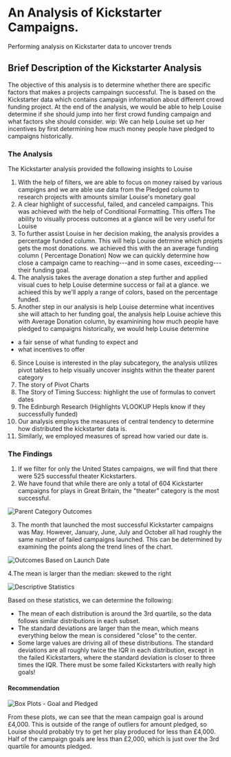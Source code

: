 
# An Analysis of Kickstarter Campaigns.
Performing analysis on Kickstarter data to uncover trends
## Brief Description of the Kickstarter Analysis
The objective of this analysis is to determine whether there are specific factors that makes a projects campaingn successful. The is based on the Kickstarter data which contains campaign information about different crowd funding project.
At the end of the analysis, we would be able to help Louise determine if she should jump into her first crowd funding campaign and what factors she should consider.
wip:
We can help Louise set up her incentives by first determining how much money people have pledged to campaigns historically. 
### The Analysis
The Kickstarter analysis provided the following insights to Louise
1. With the help of filters, we are able to focus on money raised by various campigns and we are able use data from the Pledged column to research projects with amounts similar Louise's monetary goal
2. A clear highlight of successful, failed, and canceled campaigns. This was achieved with the help of Conditional Formatting. This offers The ability to visually process outcomes at a glance will be very useful for Louise
3. To further assist Louise in her decision making, the analysis provides a percentage funded column. This will help Louise detrmine which projets gets the most donations. we achieved this with the an average funding column ( Percentage Donation) Now we can quickly determine how close a campaign came to reaching---and in some cases, exceeding---their funding goal.
4. The analysis takes the average donation a step further and applied visual cues to help Louise determine success or fail at a glance. we achieed this by we'll apply a range of colors, based on the percentage funded.
5. Another step in our analysis is help Louise determine what incentives she will attach to her funding goal, the analysis help Louise achieve this with Average Donation column, by examinining how much people have pledged to campaigns historically, we would help Louise determine 
  - a fair sense of what funding to expect and 
  - what incentives to offer
6. Since Louise is interested in the play subcategory, the analysis utilizes pivot tables to help visually uncover insights within the theater parent category
7. The story of Pivot Charts
8. The Story of Timing Success: highlight the use of formulas to convert dates
9. The Edinburgh Research (Highlights VLOOKUP Hepls know if they successfully funded)
10. Our analysis employs the measures of central tendency to determine how distributed the kickstarter data is.
11. Similarly, we employed measures of spread how varied our date is.
### The Findings
1. If we filter for only the United States campaigns, we will find that there were 525 successful theater Kickstarters.
2. We have found that while there are only a total of 604 Kickstarter campaigns for plays in Great Britain, the "theater" category is the most successful.

  ![Parent Category Outcomes](https://user-images.githubusercontent.com/67847583/115134457-dbd5bb80-9fd5-11eb-860b-3fccad301a92.png)

3. The month that launched the most successful Kickstarter campaigns was May. However, January, June, July and October all had roughly the same number of failed campaigns launched. This can be determined by examining the points along the trend lines of the chart.

  ![Outcomes Based on Launch Date](https://user-images.githubusercontent.com/67847583/115134453-d2e4ea00-9fd5-11eb-8f87-a5eb3706b4be.png)

4.The mean is larger than the median: skewed to the right

![Descriptive Statistics](https://user-images.githubusercontent.com/67847583/115182619-e52b5a80-a09f-11eb-990e-f7e0a731a284.png)


Based on these statistics, we can determine the following:
 - The mean of each distribution is around the 3rd quartile, so the data follows similar distributions in each subset.
 - The standard deviations are larger than the mean, which means everything below the mean is considered "close" to the center.
 - Some large values are driving all of these distributions. The standard deviations are all roughly twice the IQR in each distribution, except in the failed Kickstarters, where the standard deviation is closer to three times the IQR. There must be some failed Kickstarters with really high goals!



#### Recommendation

![Box Plots - Goal and Pledged](https://user-images.githubusercontent.com/67847583/115134583-06744400-9fd7-11eb-85fd-89a6bbadcae8.png)

From these plots, we can see that the mean campaign goal is around £4,000. This is outside of the range of outliers for amount pledged, so Louise should probably try to get her play produced for less than £4,000. Half of the campaign goals are less than £2,000, which is just over the 3rd quartile for amounts pledged.


